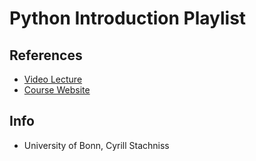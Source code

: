 # Python Introduction Playlist

## References
* [Video Lecture](https://www.youtube.com/playlist?list=PLgnQpQtFTOGRKTPxhXZ68kKAQtsy76s0S)
* [Course Website](http://www.ipb.uni-bonn.de/python-intro/)

## Info
- University of Bonn, Cyrill Stachniss
